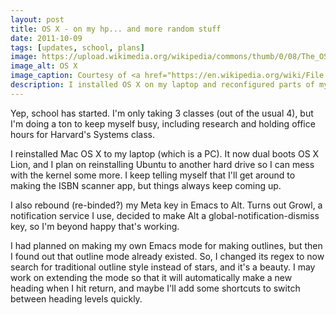 ```yaml
---
layout: post
title: OS X - on my hp... and more random stuff
date: 2011-10-09
tags: [updates, school, plans]
image: https://upload.wikimedia.org/wikipedia/commons/thumb/0/08/The_OS_X_Logo.svg/320px-The_OS_X_Logo.svg.png
image_alt: OS X
image_caption: Courtesy of <a href="https://en.wikipedia.org/wiki/File:The_OS_X_Logo.svg">Wikimedia Commons</a>
description: I installed OS X on my laptop and reconfigured parts of my emacs environment.
---
```


Yep, school has started. I'm only taking 3 classes (out of the usual 4), but I'm doing a ton to keep myself busy, including research and holding office hours for Harvard's Systems class.

I reinstalled Mac OS X to my laptop (which is a PC). It now dual boots OS X Lion, and I plan on reinstalling Ubuntu to another hard drive so I can mess with the kernel some more. I keep telling myself that I'll get around to making the ISBN scanner app, but things always keep coming up.

<!--more-->

I also rebound (re-binded?) my Meta key in Emacs to Alt. Turns out Growl, a notification service I use, decided to make Alt a global-notification-dismiss key, so I'm beyond happy that's working.

I had planned on making my own Emacs mode for making outlines, but then I found out that outline mode already existed. So, I changed its regex to now search for traditional outline style instead of stars, and it's a beauty. I may work on extending the mode so that it will automatically make a new heading when I hit return, and maybe I'll add some shortcuts to switch between heading levels quickly.
